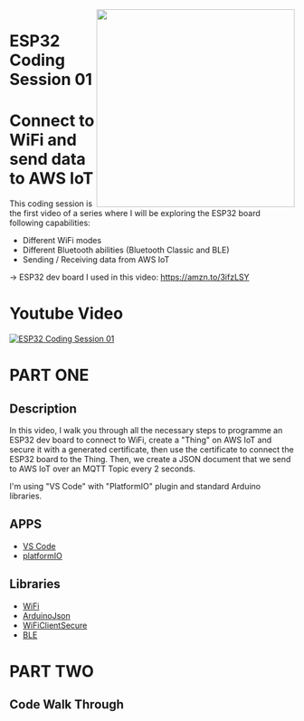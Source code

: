 <img align="right" src="https://github.com/MecaHumArduino/ble-server/blob/master/docs/esp32.png?raw=true" style="max-width:100%;" height="350">

# ESP32 Coding Session 01
# Connect to WiFi and send data to AWS IoT


This coding session is the first video of a series where I will be exploring the ESP32 board following capabilities:

- Different WiFi modes
- Different Bluetooth abilities (Bluetooth Classic and BLE)
- Sending / Receiving data from AWS IoT

→ ESP32 dev board I used in this video: https://amzn.to/3ifzLSY

Youtube Video
========

[![ESP32 Coding Session 01](https://img.youtube.com/vi/G43hLHGPqQk/0.jpg)](https://www.youtube.com/watch?v=G43hLHGPqQk)

PART ONE
========

Description
--------------------------
In this video, I walk you through all the necessary steps to programme an ESP32 dev board to connect to WiFi, create a "Thing" on AWS IoT and secure it with a generated certificate, then use the certificate to connect the ESP32 board to the Thing. Then, we create a JSON document that we send to AWS IoT over an MQTT Topic every 2 seconds.

I'm using "VS Code" with "PlatformIO" plugin and standard Arduino libraries.

APPS
------
*   [VS Code](https://code.visualstudio.com/)
*   [platformIO](https://platformio.org/)

Libraries
--------------------
*   [WiFi](https://github.com/espressif/arduino-esp32/tree/master/libraries/WiFi)
*   [ArduinoJson](https://arduinojson.org/v6/doc/)
*   [WiFiClientSecure](https://github.com/espressif/arduino-esp32/tree/master/libraries/WiFiClientSecure)
*   [BLE](https://github.com/espressif/arduino-esp32/tree/master/libraries/BLE)

PART TWO
========

Code Walk Through
--------------------

